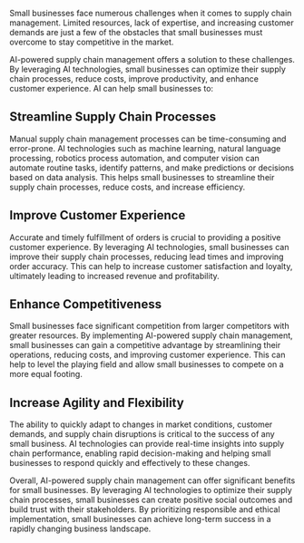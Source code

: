 
Small businesses face numerous challenges when it comes to supply chain management. Limited resources, lack of expertise, and increasing customer demands are just a few of the obstacles that small businesses must overcome to stay competitive in the market.

AI-powered supply chain management offers a solution to these challenges. By leveraging AI technologies, small businesses can optimize their supply chain processes, reduce costs, improve productivity, and enhance customer experience. AI can help small businesses to:

Streamline Supply Chain Processes
---------------------------------

Manual supply chain management processes can be time-consuming and error-prone. AI technologies such as machine learning, natural language processing, robotics process automation, and computer vision can automate routine tasks, identify patterns, and make predictions or decisions based on data analysis. This helps small businesses to streamline their supply chain processes, reduce costs, and increase efficiency.

Improve Customer Experience
---------------------------

Accurate and timely fulfillment of orders is crucial to providing a positive customer experience. By leveraging AI technologies, small businesses can improve their supply chain processes, reducing lead times and improving order accuracy. This can help to increase customer satisfaction and loyalty, ultimately leading to increased revenue and profitability.

Enhance Competitiveness
-----------------------

Small businesses face significant competition from larger competitors with greater resources. By implementing AI-powered supply chain management, small businesses can gain a competitive advantage by streamlining their operations, reducing costs, and improving customer experience. This can help to level the playing field and allow small businesses to compete on a more equal footing.

Increase Agility and Flexibility
--------------------------------

The ability to quickly adapt to changes in market conditions, customer demands, and supply chain disruptions is critical to the success of any small business. AI technologies can provide real-time insights into supply chain performance, enabling rapid decision-making and helping small businesses to respond quickly and effectively to these changes.

Overall, AI-powered supply chain management can offer significant benefits for small businesses. By leveraging AI technologies to optimize their supply chain processes, small businesses can create positive social outcomes and build trust with their stakeholders. By prioritizing responsible and ethical implementation, small businesses can achieve long-term success in a rapidly changing business landscape.
